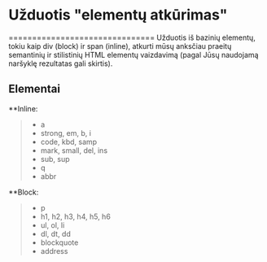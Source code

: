 # Užduotis "elementų atkūrimas"
===============================
Užduotis iš bazinių elementų, tokiu kaip div (block) ir span (inline), atkurti mūsų anksčiau praeitų semantinių ir stilistinių HTML elementų vaizdavimą (pagal Jūsų naudojamą naršyklę rezultatas gali skirtis).

## Elementai

**Inline:

> - a
> - strong, em, b, i
> - code, kbd, samp
> - mark, small, del, ins
> - sub, sup
> - q
> - abbr

**Block:

> - p
> - h1, h2, h3, h4, h5, h6
> - ul, ol, li
> - dl, dt, dd
> - blockquote
> - address
